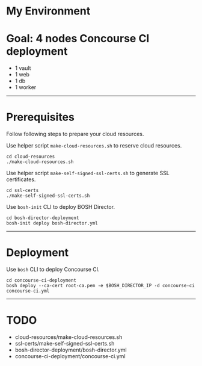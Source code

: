 # My Environment

# Goal: 4 nodes Concourse CI deployment

* 1 vault
* 1 web
* 1 db
* 1 worker

---

# Prerequisites

Follow following steps to prepare your cloud resources.

Use helper script `make-cloud-resources.sh` to reserve cloud resources.

```
cd cloud-resources
./make-cloud-resources.sh
```

Use helper script `make-self-signed-ssl-certs.sh` to generate SSL certificates.

```
cd ssl-certs
./make-self-signed-ssl-certs.sh
```

Use `bosh-init` CLI to deploy BOSH Director.

```
cd bosh-director-deployment
bosh-init deploy bosh-director.yml
```

---

# Deployment

Use `bosh` CLI to deploy Concourse CI.

```
cd concourse-ci-deployment
bosh deploy --ca-cert root-ca.pem -e $BOSH_DIRECTOR_IP -d concourse-ci concourse-ci.yml
```

---

# TODO

* cloud-resources/make-cloud-resources.sh
* ssl-certs/make-self-signed-ssl-certs.sh
* bosh-director-deployment/bosh-director.yml
* concourse-ci-deployment/concourse-ci.yml
